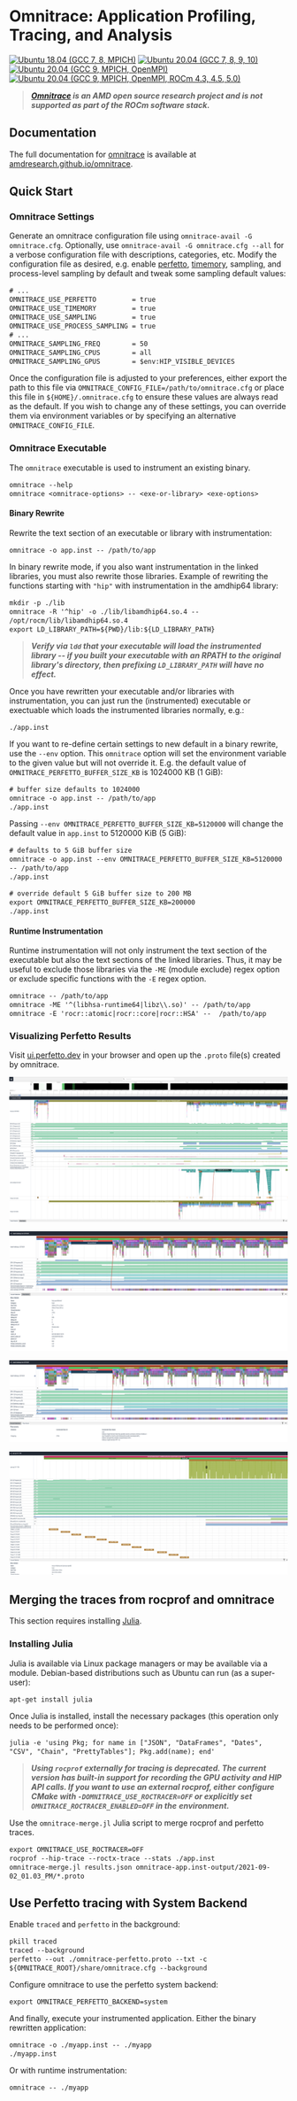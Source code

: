 # Omnitrace: Application Profiling, Tracing, and Analysis

[![Ubuntu 18.04 (GCC 7, 8, MPICH)](https://github.com/AMDResearch/omnitrace/actions/workflows/ubuntu-bionic.yml/badge.svg)](https://github.com/AMDResearch/omnitrace/actions/workflows/ubuntu-bionic.yml)
[![Ubuntu 20.04 (GCC 7, 8, 9, 10)](https://github.com/AMDResearch/omnitrace/actions/workflows/ubuntu-focal-external.yml/badge.svg)](https://github.com/AMDResearch/omnitrace/actions/workflows/ubuntu-focal-external.yml)
[![Ubuntu 20.04 (GCC 9, MPICH, OpenMPI)](https://github.com/AMDResearch/omnitrace/actions/workflows/ubuntu-focal.yml/badge.svg)](https://github.com/AMDResearch/omnitrace/actions/workflows/ubuntu-focal.yml)
[![Ubuntu 20.04 (GCC 9, MPICH, OpenMPI, ROCm 4.3, 4.5, 5.0)](https://github.com/AMDResearch/omnitrace/actions/workflows/ubuntu-focal-external-rocm.yml/badge.svg)](https://github.com/AMDResearch/omnitrace/actions/workflows/ubuntu-focal-external-rocm.yml)

> ***[Omnitrace](https://github.com/AMDResearch/omnitrace) is an AMD open source research project and is not supported as part of the ROCm software stack.***

## Documentation

The full documentation for [omnitrace](https://github.com/AMDResearch/omnitrace) is available at [amdresearch.github.io/omnitrace](https://amdresearch.github.io/omnitrace/).

## Quick Start

### Omnitrace Settings

Generate an omnitrace configuration file using `omnitrace-avail -G omnitrace.cfg`. Optionally, use `omnitrace-avail -G omnitrace.cfg --all` for
a verbose configuration file with descriptions, categories, etc. Modify the configuration file as desired, e.g. enable
[perfetto](https://perfetto.dev/), [timemory](https://github.com/NERSC/timemory), sampling, and process-level sampling by default
and tweak some sampling default values:

```console
# ...
OMNITRACE_USE_PERFETTO         = true
OMNITRACE_USE_TIMEMORY         = true
OMNITRACE_USE_SAMPLING         = true
OMNITRACE_USE_PROCESS_SAMPLING = true
# ...
OMNITRACE_SAMPLING_FREQ        = 50
OMNITRACE_SAMPLING_CPUS        = all
OMNITRACE_SAMPLING_GPUS        = $env:HIP_VISIBLE_DEVICES
```

Once the configuration file is adjusted to your preferences, either export the path to this file via `OMNITRACE_CONFIG_FILE=/path/to/omnitrace.cfg`
or place this file in `${HOME}/.omnitrace.cfg` to ensure these values are always read as the default. If you wish to change any of these settings,
you can override them via environment variables or by specifying an alternative `OMNITRACE_CONFIG_FILE`.

### Omnitrace Executable

The `omnitrace` executable is used to instrument an existing binary.

```shell
omnitrace --help
omnitrace <omnitrace-options> -- <exe-or-library> <exe-options>
```

#### Binary Rewrite

Rewrite the text section of an executable or library with instrumentation:

```shell
omnitrace -o app.inst -- /path/to/app
```

In binary rewrite mode, if you also want instrumentation in the linked libraries, you must also rewrite those libraries.
Example of rewriting the functions starting with `"hip"` with instrumentation in the amdhip64 library:

```shell
mkdir -p ./lib
omnitrace -R '^hip' -o ./lib/libamdhip64.so.4 -- /opt/rocm/lib/libamdhip64.so.4
export LD_LIBRARY_PATH=${PWD}/lib:${LD_LIBRARY_PATH}
```

> ***Verify via `ldd` that your executable will load the instrumented library -- if you built your executable with***
> ***an RPATH to the original library's directory, then prefixing `LD_LIBRARY_PATH` will have no effect.***

Once you have rewritten your executable and/or libraries with instrumentation, you can just run the (instrumented) executable
or exectuable which loads the instrumented libraries normally, e.g.:

```shell
./app.inst
```

If you want to re-define certain settings to new default in a binary rewrite, use the `--env` option. This `omnitrace` option
will set the environment variable to the given value but will not override it. E.g. the default value of `OMNITRACE_PERFETTO_BUFFER_SIZE_KB`
is 1024000 KB (1 GiB):

```shell
# buffer size defaults to 1024000
omnitrace -o app.inst -- /path/to/app
./app.inst
```

Passing `--env OMNITRACE_PERFETTO_BUFFER_SIZE_KB=5120000` will change the default value in `app.inst` to 5120000 KiB (5 GiB):

```shell
# defaults to 5 GiB buffer size
omnitrace -o app.inst --env OMNITRACE_PERFETTO_BUFFER_SIZE_KB=5120000 -- /path/to/app
./app.inst
```

```shell
# override default 5 GiB buffer size to 200 MB
export OMNITRACE_PERFETTO_BUFFER_SIZE_KB=200000
./app.inst
```

#### Runtime Instrumentation

Runtime instrumentation will not only instrument the text section of the executable but also the text sections of the
linked libraries. Thus, it may be useful to exclude those libraries via the `-ME` (module exclude) regex option
or exclude specific functions with the `-E` regex option.

```shell
omnitrace -- /path/to/app
omnitrace -ME '^(libhsa-runtime64|libz\\.so)' -- /path/to/app
omnitrace -E 'rocr::atomic|rocr::core|rocr::HSA' --  /path/to/app
```

### Visualizing Perfetto Results

Visit [ui.perfetto.dev](https://ui.perfetto.dev) in your browser and open up the `.proto` file(s) created by omnitrace.

![omnitrace-perfetto](source/docs/images/omnitrace-perfetto.png)

![omnitrace-rocm](source/docs/images/omnitrace-rocm.png)

![omnitrace-rocm-flow](source/docs/images/omnitrace-rocm-flow.png)

![omnitrace-user-api](source/docs/images/omnitrace-user-api.png)

## Merging the traces from rocprof and omnitrace

This section requires installing [Julia](https://julialang.org/).

### Installing Julia

Julia is available via Linux package managers or may be available via a module. Debian-based distributions such as Ubuntu can run (as a super-user):

```shell
apt-get install julia
```

Once Julia is installed, install the necessary packages (this operation only needs to be performed once):

```shell
julia -e 'using Pkg; for name in ["JSON", "DataFrames", "Dates", "CSV", "Chain", "PrettyTables"]; Pkg.add(name); end'
```

> ***Using `rocprof` externally for tracing is deprecated. The current version has built-in support for***
> ***recording the GPU activity and HIP API calls. If you want to use an external rocprof, either***
> ***configure CMake with `-DOMNITRACE_USE_ROCTRACER=OFF` or explicitly set `OMNITRACE_ROCTRACER_ENABLED=OFF` in the***
> ***environment.***

Use the `omnitrace-merge.jl` Julia script to merge rocprof and perfetto traces.

```shell
export OMNITRACE_USE_ROCTRACER=OFF
rocprof --hip-trace --roctx-trace --stats ./app.inst
omnitrace-merge.jl results.json omnitrace-app.inst-output/2021-09-02_01.03_PM/*.proto
```

## Use Perfetto tracing with System Backend

Enable `traced` and `perfetto` in the background:

```shell
pkill traced
traced --background
perfetto --out ./omnitrace-perfetto.proto --txt -c ${OMNITRACE_ROOT}/share/omnitrace.cfg --background
```

Configure omnitrace to use the perfetto system backend:

```shell
export OMNITRACE_PERFETTO_BACKEND=system
```

And finally, execute your instrumented application. Either the binary rewritten application:

```shell
omnitrace -o ./myapp.inst -- ./myapp
./myapp.inst
```

Or with runtime instrumentation:

```shell
omnitrace -- ./myapp
```
